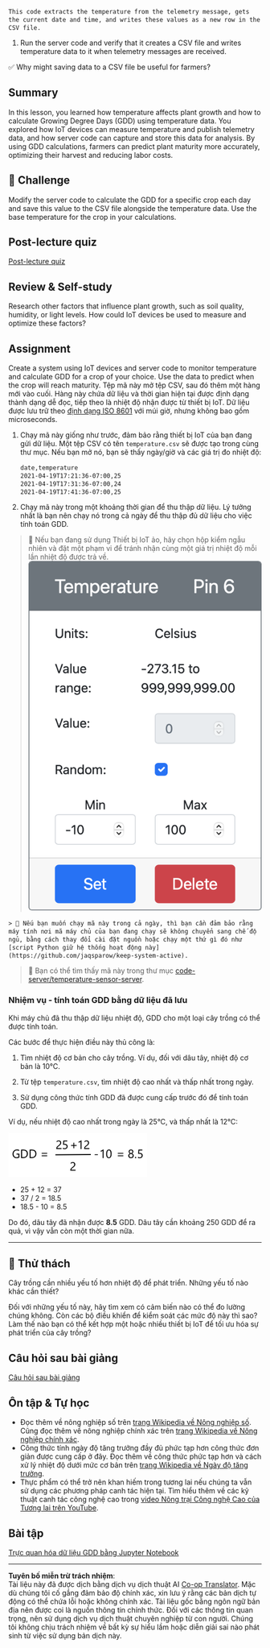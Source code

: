 <!--
CO_OP_TRANSLATOR_METADATA:
{
  "original_hash": "d105b44deae539165855c976dcdeca99",
  "translation_date": "2025-08-28T01:41:17+00:00",
  "source_file": "2-farm/lessons/1-predict-plant-growth/README.md",
  "language_code": "vi"
}
-->
    This code extracts the temperature from the telemetry message, gets the current date and time, and writes these values as a new row in the CSV file.

1. Run the server code and verify that it creates a CSV file and writes temperature data to it when telemetry messages are received.

✅ Why might saving data to a CSV file be useful for farmers?

## Summary

In this lesson, you learned how temperature affects plant growth and how to calculate Growing Degree Days (GDD) using temperature data. You explored how IoT devices can measure temperature and publish telemetry data, and how server code can capture and store this data for analysis. By using GDD calculations, farmers can predict plant maturity more accurately, optimizing their harvest and reducing labor costs.

## 🚀 Challenge

Modify the server code to calculate the GDD for a specific crop each day and save this value to the CSV file alongside the temperature data. Use the base temperature for the crop in your calculations.

## Post-lecture quiz

[Post-lecture quiz](https://black-meadow-040d15503.1.azurestaticapps.net/quiz/10)

## Review & Self-study

Research other factors that influence plant growth, such as soil quality, humidity, or light levels. How could IoT devices be used to measure and optimize these factors?

## Assignment

Create a system using IoT devices and server code to monitor temperature and calculate GDD for a crop of your choice. Use the data to predict when the crop will reach maturity.
Tệp mã này mở tệp CSV, sau đó thêm một hàng mới vào cuối. Hàng này chứa dữ liệu và thời gian hiện tại được định dạng thành dạng dễ đọc, tiếp theo là nhiệt độ nhận được từ thiết bị IoT. Dữ liệu được lưu trữ theo [định dạng ISO 8601](https://wikipedia.org/wiki/ISO_8601) với múi giờ, nhưng không bao gồm microseconds.

1. Chạy mã này giống như trước, đảm bảo rằng thiết bị IoT của bạn đang gửi dữ liệu. Một tệp CSV có tên `temperature.csv` sẽ được tạo trong cùng thư mục. Nếu bạn mở nó, bạn sẽ thấy ngày/giờ và các giá trị đo nhiệt độ:

    ```output
    date,temperature
    2021-04-19T17:21:36-07:00,25
    2021-04-19T17:31:36-07:00,24
    2021-04-19T17:41:36-07:00,25
    ```

1. Chạy mã này trong một khoảng thời gian để thu thập dữ liệu. Lý tưởng nhất là bạn nên chạy nó trong cả ngày để thu thập đủ dữ liệu cho việc tính toán GDD.

    
> 💁 Nếu bạn đang sử dụng Thiết bị IoT ảo, hãy chọn hộp kiểm ngẫu nhiên và đặt một phạm vi để tránh nhận cùng một giá trị nhiệt độ mỗi lần nhiệt độ được trả về.
    ![Chọn hộp kiểm ngẫu nhiên và đặt một phạm vi](../../../../../translated_images/select-the-random-checkbox-and-set-a-range.32cf4bc7c12e797f8c76616b10c7c23a6592321bb1a6310e0b481e72f97d23b3.vi.png) 

    > 💁 Nếu bạn muốn chạy mã này trong cả ngày, thì bạn cần đảm bảo rằng máy tính nơi mã máy chủ của bạn đang chạy sẽ không chuyển sang chế độ ngủ, bằng cách thay đổi cài đặt nguồn hoặc chạy một thứ gì đó như [script Python giữ hệ thống hoạt động này](https://github.com/jaqsparow/keep-system-active).
    
> 💁 Bạn có thể tìm thấy mã này trong thư mục [code-server/temperature-sensor-server](../../../../../2-farm/lessons/1-predict-plant-growth/code-server/temperature-sensor-server).

### Nhiệm vụ - tính toán GDD bằng dữ liệu đã lưu

Khi máy chủ đã thu thập dữ liệu nhiệt độ, GDD cho một loại cây trồng có thể được tính toán.

Các bước để thực hiện điều này thủ công là:

1. Tìm nhiệt độ cơ bản cho cây trồng. Ví dụ, đối với dâu tây, nhiệt độ cơ bản là 10°C.

1. Từ tệp `temperature.csv`, tìm nhiệt độ cao nhất và thấp nhất trong ngày.

1. Sử dụng công thức tính GDD đã được cung cấp trước đó để tính toán GDD.

Ví dụ, nếu nhiệt độ cao nhất trong ngày là 25°C, và thấp nhất là 12°C:

![GDD = 25 + 12 chia cho 2, sau đó trừ đi 10 từ kết quả, cho ra 8.5](../../../../../translated_images/gdd-calculation-strawberries.59f57db94b22adb8ff6efb951ace33af104a1c6ccca3ffb0f8169c14cb160c90.vi.png)

* 25 + 12 = 37
* 37 / 2 = 18.5
* 18.5 - 10 = 8.5

Do đó, dâu tây đã nhận được **8.5** GDD. Dâu tây cần khoảng 250 GDD để ra quả, vì vậy vẫn còn một thời gian nữa.

---

## 🚀 Thử thách

Cây trồng cần nhiều yếu tố hơn nhiệt độ để phát triển. Những yếu tố nào khác cần thiết?

Đối với những yếu tố này, hãy tìm xem có cảm biến nào có thể đo lường chúng không. Còn các bộ điều khiển để kiểm soát các mức độ này thì sao? Làm thế nào bạn có thể kết hợp một hoặc nhiều thiết bị IoT để tối ưu hóa sự phát triển của cây trồng?

## Câu hỏi sau bài giảng

[Câu hỏi sau bài giảng](https://black-meadow-040d15503.1.azurestaticapps.net/quiz/10)

## Ôn tập & Tự học

* Đọc thêm về nông nghiệp số trên [trang Wikipedia về Nông nghiệp số](https://wikipedia.org/wiki/Digital_agriculture). Cũng đọc thêm về nông nghiệp chính xác trên [trang Wikipedia về Nông nghiệp chính xác](https://wikipedia.org/wiki/Precision_agriculture).
* Công thức tính ngày độ tăng trưởng đầy đủ phức tạp hơn công thức đơn giản được cung cấp ở đây. Đọc thêm về công thức phức tạp hơn và cách xử lý nhiệt độ dưới mức cơ bản trên [trang Wikipedia về Ngày độ tăng trưởng](https://wikipedia.org/wiki/Growing_degree-day).
* Thực phẩm có thể trở nên khan hiếm trong tương lai nếu chúng ta vẫn sử dụng các phương pháp canh tác hiện tại. Tìm hiểu thêm về các kỹ thuật canh tác công nghệ cao trong [video Nông trại Công nghệ Cao của Tương lai trên YouTube](https://www.youtube.com/watch?v=KIEOuKD9KX8).

## Bài tập

[Trực quan hóa dữ liệu GDD bằng Jupyter Notebook](assignment.md)

---

**Tuyên bố miễn trừ trách nhiệm**:  
Tài liệu này đã được dịch bằng dịch vụ dịch thuật AI [Co-op Translator](https://github.com/Azure/co-op-translator). Mặc dù chúng tôi cố gắng đảm bảo độ chính xác, xin lưu ý rằng các bản dịch tự động có thể chứa lỗi hoặc không chính xác. Tài liệu gốc bằng ngôn ngữ bản địa nên được coi là nguồn thông tin chính thức. Đối với các thông tin quan trọng, nên sử dụng dịch vụ dịch thuật chuyên nghiệp từ con người. Chúng tôi không chịu trách nhiệm về bất kỳ sự hiểu lầm hoặc diễn giải sai nào phát sinh từ việc sử dụng bản dịch này.